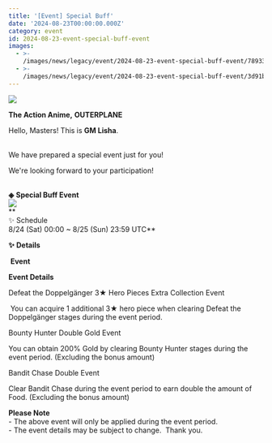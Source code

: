 ```yaml
---
title: '[Event] Special Buff'
date: '2024-08-23T00:00:00.000Z'
category: event
id: 2024-08-23-event-special-buff-event
images:
  - >-
    /images/news/legacy/event/2024-08-23-event-special-buff-event/78933287dd38475aa79934cd937ad938.webp
  - >-
    /images/news/legacy/event/2024-08-23-event-special-buff-event/3d91b0c84fe9421ab86d9f0b52997c12.webp
---
```


![](/images/news/legacy/event/2024-08-23-event-special-buff-event/78933287dd38475aa79934cd937ad938.webp)  

**The Action Anime,** **OUTERPLANE**        

Hello, Masters! This is **GM Lisha**.  
 

We have prepared a special event just for you!

We're looking forward to your participation!  
 

**◈** **Special Buff Event**  
![](/images/news/legacy/event/2024-08-23-event-special-buff-event/3d91b0c84fe9421ab86d9f0b52997c12.webp)  
**  
✨ Schedule  
8/24 (Sat) 00:00 ~ 8/25 (Sun) 23:59 UTC**  
  
**✨** **Details**

 **Event**

**Event Details**

Defeat the Doppelgänger 3★ Hero Pieces Extra Collection Event

 You can acquire 1 additional 3★ hero piece when clearing Defeat the Doppelgänger stages during the event period.

Bounty Hunter Double Gold Event

You can obtain 200% Gold by clearing Bounty Hunter stages during the event period. (Excluding the bonus amount)

Bandit Chase Double Event  

Clear Bandit Chase during the event period to earn double the amount of Food. (Excluding the bonus amount)  

  
  
**Please Note**  
\- The above event will only be applied during the event period.  
\- The event details may be subject to change.  Thank you.
